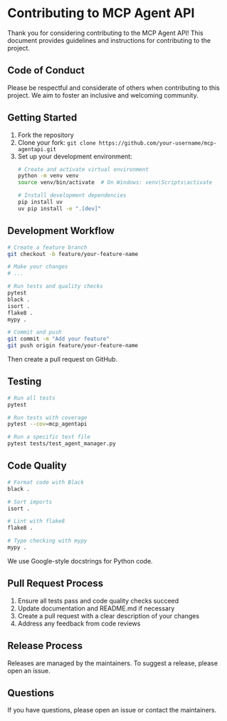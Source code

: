 # Contributing to MCP Agent API

Thank you for considering contributing to the MCP Agent API! This document provides guidelines and instructions for contributing to the project.

## Code of Conduct

Please be respectful and considerate of others when contributing to this project. We aim to foster an inclusive and welcoming community.

## Getting Started

1. Fork the repository
2. Clone your fork: `git clone https://github.com/your-username/mcp-agentapi.git`
3. Set up your development environment:
   ```bash
   # Create and activate virtual environment
   python -m venv venv
   source venv/bin/activate  # On Windows: venv\Scripts\activate

   # Install development dependencies
   pip install uv
   uv pip install -e ".[dev]"
   ```

## Development Workflow

```bash
# Create a feature branch
git checkout -b feature/your-feature-name

# Make your changes
# ...

# Run tests and quality checks
pytest
black .
isort .
flake8 .
mypy .

# Commit and push
git commit -m "Add your feature"
git push origin feature/your-feature-name
```

Then create a pull request on GitHub.

## Testing

```bash
# Run all tests
pytest

# Run tests with coverage
pytest --cov=mcp_agentapi

# Run a specific test file
pytest tests/test_agent_manager.py
```

## Code Quality

```bash
# Format code with Black
black .

# Sort imports
isort .

# Lint with flake8
flake8 .

# Type checking with mypy
mypy .
```

We use Google-style docstrings for Python code.

## Pull Request Process

1. Ensure all tests pass and code quality checks succeed
2. Update documentation and README.md if necessary
3. Create a pull request with a clear description of your changes
4. Address any feedback from code reviews

## Release Process

Releases are managed by the maintainers. To suggest a release, please open an issue.

## Questions

If you have questions, please open an issue or contact the maintainers.
